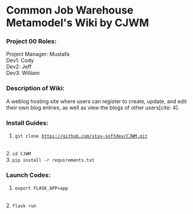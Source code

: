 # Common Job Warehouse Metamodel's Wiki by CJWM

### Project 00 Roles:
Project Manager: Mustafa
<br>
Dev1: Cody
<br>
Dev2: Jeff 
<br>
Dev3: William

### Description of Wiki:
A weblog hosting site where users can register to create, update, and edit their own blog entries, as well as view the blogs of other users[cite: 4].

### Install Guides:
1. <code>git clone https://github.com/stuy-softdev/CJWM.git</code>
<br>
2. <code>cd CJWM</code>
<br>
3. <code>pip install -r requirements.txt</code>

### Launch Codes:
1. <code>export FLASK_APP=app</code>
<br>
2. <code>flask run</code>
